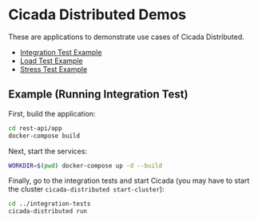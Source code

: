 # Cicada Distributed Demos

These are applications to demonstrate use cases of Cicada Distributed.

- [Integration Test Example](rest-api/integration-tests)
- [Load Test Example](rest-api/load-test)
- [Stress Test Example](rest-api/stress-test)

## Example (Running Integration Test)

First, build the application:

```bash
cd rest-api/app
docker-compose build
```

Next, start the services:

```bash
WORKDIR=$(pwd) docker-compose up -d --build
```

Finally, go to the integration tests and start Cicada (you may have to start
the cluster `cicada-distributed start-cluster`):

```bash
cd ../integration-tests
cicada-distributed run
```
